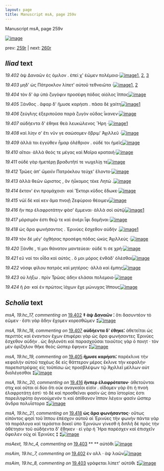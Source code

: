 ```yaml
---
layout: page
title: Manuscript msA, page 259v
---
```


Manuscript msA, page 259v

[![image](http://www.homermultitext.org/iipsrv?OBJ=IIP,1.0&FIF=/project/homer/pyramidal/deepzoom/hmt/vaimg/2017a/VA259VN_0761.tif&WID=100&CVT=JPEG)](http://www.homermultitext.org/ict2/?urn=urn:cite2:hmt:vaimg.2017a:VA259VN_0761)

prev:  [259r](../259r/) | next:  [260r](../260r/)

## *Iliad* text

*19.402* <a id="19.402"/> ὰψ Δαναῶν ἐς όμιλον . ἐπεί χ' ἑῶμεν πολέμοιο·[![image](http://www.homermultitext.org/iipsrv?OBJ=IIP,1.0&FIF=/project/homer/pyramidal/deepzoom/hmt/vaimg/2017a/VA259VN_0761.tif&RGN=0.475,0.2149,0.408,0.027&WID=1000&CVT=JPEG)](http://www.homermultitext.org/ict2/?urn=urn:cite2:hmt:vaimg.2017a:VA259VN_0761@0.475,0.2149,0.408,0.027)[1](#msAim_19.hc_7), [2](#msAext_19.hc_3), [3](#msA_19.hc_17)

*19.403* <a id="19.403"/> μηδ' ὡς Πάτροκλον λίπετ' αὐτοῦ τεθνειῶτα ·[![image](http://www.homermultitext.org/iipsrv?OBJ=IIP,1.0&FIF=/project/homer/pyramidal/deepzoom/hmt/vaimg/2017a/VA259VN_0761.tif&RGN=0.473,0.2344,0.408,0.0308&WID=1000&CVT=JPEG)](http://www.homermultitext.org/ict2/?urn=urn:cite2:hmt:vaimg.2017a:VA259VN_0761@0.473,0.2344,0.408,0.0308)[1](#msAim_19.hc_8), [2](#msAext_19.hc_4)

*19.404* <a id="19.404"/> τὸν δ' ὰρ ὑπὸ ζυγόφιν προσέφη πόδας αἰόλος ἵππος[![image](http://www.homermultitext.org/iipsrv?OBJ=IIP,1.0&FIF=/project/homer/pyramidal/deepzoom/hmt/vaimg/2017a/VA259VN_0761.tif&RGN=0.472,0.2547,0.432,0.0308&WID=1000&CVT=JPEG)](http://www.homermultitext.org/ict2/?urn=urn:cite2:hmt:vaimg.2017a:VA259VN_0761@0.472,0.2547,0.432,0.0308)

*19.405* <a id="19.405"/> Ξάνθος . ἄφαρ δ' ἤμυσε καρήατι . πᾶσα δὲ χαίτη[![image](http://www.homermultitext.org/iipsrv?OBJ=IIP,1.0&FIF=/project/homer/pyramidal/deepzoom/hmt/vaimg/2017a/VA259VN_0761.tif&RGN=0.475,0.2765,0.411,0.0308&WID=1000&CVT=JPEG)](http://www.homermultitext.org/ict2/?urn=urn:cite2:hmt:vaimg.2017a:VA259VN_0761@0.475,0.2765,0.411,0.0308)[1](#msA_19.hc_19)

*19.406* <a id="19.406"/> ζεύγλης ἐξεριποῦσα παρὰ ζυγὸν οῦδας ΐκανεν·[![image](http://www.homermultitext.org/iipsrv?OBJ=IIP,1.0&FIF=/project/homer/pyramidal/deepzoom/hmt/vaimg/2017a/VA259VN_0761.tif&RGN=0.469,0.2953,0.411,0.0308&WID=1000&CVT=JPEG)](http://www.homermultitext.org/ict2/?urn=urn:cite2:hmt:vaimg.2017a:VA259VN_0761@0.469,0.2953,0.411,0.0308)

*19.407* <a id="19.407"/> αὐδήεντα δ' έθηκε θεὰ λευκώλενος Ἥρη ·[![image](http://www.homermultitext.org/iipsrv?OBJ=IIP,1.0&FIF=/project/homer/pyramidal/deepzoom/hmt/vaimg/2017a/VA259VN_0761.tif&RGN=0.472,0.3125,0.387,0.0263&WID=1000&CVT=JPEG)](http://www.homermultitext.org/ict2/?urn=urn:cite2:hmt:vaimg.2017a:VA259VN_0761@0.472,0.3125,0.387,0.0263)[1](#msA_19.hc_18)

*19.408* <a id="19.408"/> καὶ λίην σ' ἔτι νῦν γε σαώσομεν ὄβριμ' Ἀχιλλεῦ ·[![image](http://www.homermultitext.org/iipsrv?OBJ=IIP,1.0&FIF=/project/homer/pyramidal/deepzoom/hmt/vaimg/2017a/VA259VN_0761.tif&RGN=0.474,0.3313,0.412,0.0301&WID=1000&CVT=JPEG)](http://www.homermultitext.org/ict2/?urn=urn:cite2:hmt:vaimg.2017a:VA259VN_0761@0.474,0.3313,0.412,0.0301)

*19.409* <a id="19.409"/> ἀλλά τοι ἐγγύθεν ἦμαρ ὀλέθριον . οὐδέ τοι ἡμεῖς[![image](http://www.homermultitext.org/iipsrv?OBJ=IIP,1.0&FIF=/project/homer/pyramidal/deepzoom/hmt/vaimg/2017a/VA259VN_0761.tif&RGN=0.471,0.3501,0.414,0.0316&WID=1000&CVT=JPEG)](http://www.homermultitext.org/ict2/?urn=urn:cite2:hmt:vaimg.2017a:VA259VN_0761@0.471,0.3501,0.414,0.0316)

*19.410* <a id="19.410"/> αἴτιοι· ἀλλὰ θεός τε μέγας καὶ Μοῖρα κραταιή·[![image](http://www.homermultitext.org/iipsrv?OBJ=IIP,1.0&FIF=/project/homer/pyramidal/deepzoom/hmt/vaimg/2017a/VA259VN_0761.tif&RGN=0.472,0.3704,0.414,0.0316&WID=1000&CVT=JPEG)](http://www.homermultitext.org/ict2/?urn=urn:cite2:hmt:vaimg.2017a:VA259VN_0761@0.472,0.3704,0.414,0.0316)

*19.411* <a id="19.411"/> οὐδὲ γὰρ ἡμετέρῃ βραδυτῆτί τε νωχελίῃ τε[![image](http://www.homermultitext.org/iipsrv?OBJ=IIP,1.0&FIF=/project/homer/pyramidal/deepzoom/hmt/vaimg/2017a/VA259VN_0761.tif&RGN=0.472,0.3892,0.404,0.0316&WID=1000&CVT=JPEG)](http://www.homermultitext.org/ict2/?urn=urn:cite2:hmt:vaimg.2017a:VA259VN_0761@0.472,0.3892,0.404,0.0316)

*19.412* <a id="19.412"/> Τρῶες ἀπ' ὤμοιϊν Πατρόκλου τεύχε' ἕλοντο·[![image](http://www.homermultitext.org/iipsrv?OBJ=IIP,1.0&FIF=/project/homer/pyramidal/deepzoom/hmt/vaimg/2017a/VA259VN_0761.tif&RGN=0.47,0.4095,0.387,0.0301&WID=1000&CVT=JPEG)](http://www.homermultitext.org/ict2/?urn=urn:cite2:hmt:vaimg.2017a:VA259VN_0761@0.47,0.4095,0.387,0.0301)

*19.413* <a id="19.413"/> ἀλλὰ θεῶν ὥριστος , ὃν ἠΰκομος τέκε Λητὼ .[![image](http://www.homermultitext.org/iipsrv?OBJ=IIP,1.0&FIF=/project/homer/pyramidal/deepzoom/hmt/vaimg/2017a/VA259VN_0761.tif&RGN=0.47,0.4245,0.397,0.0301&WID=1000&CVT=JPEG)](http://www.homermultitext.org/ict2/?urn=urn:cite2:hmt:vaimg.2017a:VA259VN_0761@0.47,0.4245,0.397,0.0301)

*19.414* <a id="19.414"/> ἔκταν' ἐνι προμάχοισι· καὶ Ἕκτορι κῦδος ἔδωκε·[![image](http://www.homermultitext.org/iipsrv?OBJ=IIP,1.0&FIF=/project/homer/pyramidal/deepzoom/hmt/vaimg/2017a/VA259VN_0761.tif&RGN=0.47,0.4463,0.412,0.0301&WID=1000&CVT=JPEG)](http://www.homermultitext.org/ict2/?urn=urn:cite2:hmt:vaimg.2017a:VA259VN_0761@0.47,0.4463,0.412,0.0301)

*19.415* <a id="19.415"/> νῶϊ δὲ καὶ κεν ἅμα πνοιῇ Ζεφύροιο θέοιμεν[![image](http://www.homermultitext.org/iipsrv?OBJ=IIP,1.0&FIF=/project/homer/pyramidal/deepzoom/hmt/vaimg/2017a/VA259VN_0761.tif&RGN=0.472,0.4658,0.426,0.0301&WID=1000&CVT=JPEG)](http://www.homermultitext.org/ict2/?urn=urn:cite2:hmt:vaimg.2017a:VA259VN_0761@0.472,0.4658,0.426,0.0301)

*19.416* <a id="19.416"/> ἥν περ ἐλαφροτάτην φὰσ' ἔμμεναι· ἀλλὰ σοὶ αὐτῷ[![image](http://www.homermultitext.org/iipsrv?OBJ=IIP,1.0&FIF=/project/homer/pyramidal/deepzoom/hmt/vaimg/2017a/VA259VN_0761.tif&RGN=0.472,0.4823,0.426,0.0301&WID=1000&CVT=JPEG)](http://www.homermultitext.org/ict2/?urn=urn:cite2:hmt:vaimg.2017a:VA259VN_0761@0.472,0.4823,0.426,0.0301)[1](#msA_19.hc_20)

*19.417* <a id="19.417"/> μόρσιμόν ἐστι θεῷ τε καὶ ἀνέρι ῗφι δαμῆναι·[![image](http://www.homermultitext.org/iipsrv?OBJ=IIP,1.0&FIF=/project/homer/pyramidal/deepzoom/hmt/vaimg/2017a/VA259VN_0761.tif&RGN=0.473,0.5041,0.408,0.0301&WID=1000&CVT=JPEG)](http://www.homermultitext.org/ict2/?urn=urn:cite2:hmt:vaimg.2017a:VA259VN_0761@0.473,0.5041,0.408,0.0301)

*19.418* <a id="19.418"/> ὡς ἄρα φωνήσαντος . Ἐρινύες ἔσχεθον αὐδήν .[![image](http://www.homermultitext.org/iipsrv?OBJ=IIP,1.0&FIF=/project/homer/pyramidal/deepzoom/hmt/vaimg/2017a/VA259VN_0761.tif&RGN=0.465,0.5222,0.408,0.0301&WID=1000&CVT=JPEG)](http://www.homermultitext.org/ict2/?urn=urn:cite2:hmt:vaimg.2017a:VA259VN_0761@0.465,0.5222,0.408,0.0301)[1](#msA_19.hc_21)

*19.419* <a id="19.419"/> τὸν δὲ μέγ' ὀχθήσας προσέφη πόδας ὠκὺς Ἀχιλλεύς ·[![image](http://www.homermultitext.org/iipsrv?OBJ=IIP,1.0&FIF=/project/homer/pyramidal/deepzoom/hmt/vaimg/2017a/VA259VN_0761.tif&RGN=0.472,0.5394,0.443,0.0301&WID=1000&CVT=JPEG)](http://www.homermultitext.org/ict2/?urn=urn:cite2:hmt:vaimg.2017a:VA259VN_0761@0.472,0.5394,0.443,0.0301)

*19.420* <a id="19.420"/> Ξάνθε , τί μοι θάνατον μαντεύεαι· οὐδέ τι σε χρή·[![image](http://www.homermultitext.org/iipsrv?OBJ=IIP,1.0&FIF=/project/homer/pyramidal/deepzoom/hmt/vaimg/2017a/VA259VN_0761.tif&RGN=0.472,0.5627,0.428,0.0301&WID=1000&CVT=JPEG)](http://www.homermultitext.org/ict2/?urn=urn:cite2:hmt:vaimg.2017a:VA259VN_0761@0.472,0.5627,0.428,0.0301)

*19.421* <a id="19.421"/> εῦ ναί τοι οἶδα καὶ αὐτὸς . ὅ μοι μόρος ἐνθάδ' ὀλέσθαι[![image](http://www.homermultitext.org/iipsrv?OBJ=IIP,1.0&FIF=/project/homer/pyramidal/deepzoom/hmt/vaimg/2017a/VA259VN_0761.tif&RGN=0.472,0.58,0.428,0.0301&WID=1000&CVT=JPEG)](http://www.homermultitext.org/ict2/?urn=urn:cite2:hmt:vaimg.2017a:VA259VN_0761@0.472,0.58,0.428,0.0301)

*19.422* <a id="19.422"/> νόσφι φίλου πατρὸς καὶ μητέρος· ἀλλὰ καὶ ἔμπης[![image](http://www.homermultitext.org/iipsrv?OBJ=IIP,1.0&FIF=/project/homer/pyramidal/deepzoom/hmt/vaimg/2017a/VA259VN_0761.tif&RGN=0.469,0.5995,0.428,0.0301&WID=1000&CVT=JPEG)](http://www.homermultitext.org/ict2/?urn=urn:cite2:hmt:vaimg.2017a:VA259VN_0761@0.469,0.5995,0.428,0.0301)

*19.423* <a id="19.423"/> οὐ λήξω . πρὶν Τρῶας άδην ελάσαι πολεμοιο·[![image](http://www.homermultitext.org/iipsrv?OBJ=IIP,1.0&FIF=/project/homer/pyramidal/deepzoom/hmt/vaimg/2017a/VA259VN_0761.tif&RGN=0.47,0.6176,0.407,0.0301&WID=1000&CVT=JPEG)](http://www.homermultitext.org/ict2/?urn=urn:cite2:hmt:vaimg.2017a:VA259VN_0761@0.47,0.6176,0.407,0.0301)

*19.424* <a id="19.424"/> ῆ ῥα· καὶ ἐν πρώτοις ϊάχων ἔχε μώνυχας ἵ̈ππους[![image](http://www.homermultitext.org/iipsrv?OBJ=IIP,1.0&FIF=/project/homer/pyramidal/deepzoom/hmt/vaimg/2017a/VA259VN_0761.tif&RGN=0.467,0.6394,0.427,0.0301&WID=1000&CVT=JPEG)](http://www.homermultitext.org/ict2/?urn=urn:cite2:hmt:vaimg.2017a:VA259VN_0761@0.467,0.6394,0.427,0.0301)

## *Scholia* text

*msA, 19.hc_17, commenting on* [19.402](#19.402)  <a id="msA_19.hc_17"/> **‡ ὰψ Δαναῶν ⁚** ὅτι δασυντέον τὸ εῶμεν · ἔστι γὰρ ἄδην ἔχομεν κορεσθῶμεν ⁑[![image](http://www.homermultitext.org/iipsrv?OBJ=IIP,1.0&FIF=/project/homer/pyramidal/deepzoom/hmt/vaimg/2017a/VA259VN_0761.tif&RGN=0.236,0.1007,0.427,0.0323&WID=1000&CVT=JPEG)](http://www.homermultitext.org/ict2/?urn=urn:cite2:hmt:vaimg.2017a:VA259VN_0761@0.236,0.1007,0.427,0.0323)

*msA, 19.hc_18, commenting on* [19.407](#19.407)  <a id="msA_19.hc_18"/> **αὐδήεντα δ' έθηκε⁚** ἀθετεῖται ὡς περιττὸς καὶ ἐναντιον ἔχων ἐπιφέρει γὰρ ὡς ἄρα φωνήσαντες Ἐρινύες ἔσχεθον αὐδήν . ὡς δηλονότι καὶ παρασχοῦσαι τοιοῦτος γὰρ ὁ ποιητ · τὸν μὲν ἀρίζηλον θῆκε θεὸς ὥσπερ ἔφηνεν ⁑[![image](http://www.homermultitext.org/iipsrv?OBJ=IIP,1.0&FIF=/project/homer/pyramidal/deepzoom/hmt/vaimg/2017a/VA259VN_0761.tif&RGN=0.233,0.1112,0.697,0.0466&WID=1000&CVT=JPEG)](http://www.homermultitext.org/ict2/?urn=urn:cite2:hmt:vaimg.2017a:VA259VN_0761@0.233,0.1112,0.697,0.0466)

*msA, 19.hc_19, commenting on* [19.405](#19.405)  <a id="msA_19.hc_19"/> **ἤμυσε καρήατι⁚** παρέκλινε τὴν κεφαλήν αὐτοῦ ταχέως δὲ εἰς θάττερον μέρος ἔκλινε τὴν κεφαλήν· παρεπιστρέψας εἰς τοῦπίσω ὡς προσβλέψων τῷ Ἀχιλλεῖ μέλλων αὐτ διαλέγεσθαι ⁑[![image](http://www.homermultitext.org/iipsrv?OBJ=IIP,1.0&FIF=/project/homer/pyramidal/deepzoom/hmt/vaimg/2017a/VA259VN_0761.tif&RGN=0.232,0.133,0.692,0.0421&WID=1000&CVT=JPEG)](http://www.homermultitext.org/ict2/?urn=urn:cite2:hmt:vaimg.2017a:VA259VN_0761@0.232,0.133,0.692,0.0421)

*msA, 19.hc_20, commenting on* [19.416](#19.416)  <a id="msA_19.hc_20"/> **ἥνπερ ἐλαφρότατον·** ἀθετοῦνται στιχ καὶ οῦτοι οἱ δύο ὅτι οὐκ αναγκαῖοι εἰσὶν . οἵδαμεν γὰρ ὅτι ἡ πνοὴ ἐλαφροτάτῃ ἐστί· τὸ δὲ καὶ προσθεῖναι φασὶν ὡς ἀπο ϊστορίας ἐστι παρειληφότα ἀγνοούμενόν τι καὶ ἀπίθανον ἵππον λέγειν φασὶν ὥσπερ ἄνδρα πολυΐστορα ⁑[![image](http://www.homermultitext.org/iipsrv?OBJ=IIP,1.0&FIF=/project/homer/pyramidal/deepzoom/hmt/vaimg/2017a/VA259VN_0761.tif&RGN=0.234,0.4816,0.217,0.0969&WID=1000&CVT=JPEG)](http://www.homermultitext.org/ict2/?urn=urn:cite2:hmt:vaimg.2017a:VA259VN_0761@0.234,0.4816,0.217,0.0969)

*msA, 19.hc_21, commenting on* [19.418](#19.418)  <a id="msA_19.hc_21"/> **ὡς ἄρα φωνήσαντος·** οὕτως εἰπόντος φησὶ τοῦ ἵππου ἐπέσχον αὐτοῦ αἱ Ἐρινύες τὴν φωνὴν πάντα γὰρ τὰ παράλογα καὶ τεράστια δοκεῖ ὑπο Ἐρινύων γίνεσθ ἡ διπλῆ δὲ πρὸς τὴν ἀθέτησιν τοῦ αὐδήεντα δ' ἔθηκεν · εἰ γὰρ ἡ Ἥρα παρέσχεν καὶ ἐπισχεῖν ὄφειλεν οὐχ αἱ Ἐρινύες ⁑ ⁑[![image](http://www.homermultitext.org/iipsrv?OBJ=IIP,1.0&FIF=/project/homer/pyramidal/deepzoom/hmt/vaimg/2017a/VA259VN_0761.tif&RGN=0.224,0.5672,0.227,0.1119&WID=1000&CVT=JPEG)](http://www.homermultitext.org/ict2/?urn=urn:cite2:hmt:vaimg.2017a:VA259VN_0761@0.224,0.5672,0.227,0.1119)

*msAext, 19.hc_4, commenting on* [19.403](#19.403)  <a id="msAext_19.hc_4"/> **					 				** 					 αὐτόθι 				[![image](http://www.homermultitext.org/iipsrv?OBJ=IIP,1.0&FIF=/project/homer/pyramidal/deepzoom/hmt/vaimg/2017a/VA259VN_0761.tif&RGN=0.175,0.2344,0.039,0.0225&WID=1000&CVT=JPEG)](http://www.homermultitext.org/ict2/?urn=urn:cite2:hmt:vaimg.2017a:VA259VN_0761@0.175,0.2344,0.039,0.0225)

*msAim, 19.hc_7, commenting on* [19.402](#19.402)  <a id="msAim_19.hc_7"/> ἐν αλλ · ὰψ λαῶν[![image](http://www.homermultitext.org/iipsrv?OBJ=IIP,1.0&FIF=/project/homer/pyramidal/deepzoom/hmt/vaimg/2017a/VA259VN_0761.tif&RGN=0.423,0.2126,0.056,0.0376&WID=1000&CVT=JPEG)](http://www.homermultitext.org/ict2/?urn=urn:cite2:hmt:vaimg.2017a:VA259VN_0761@0.423,0.2126,0.056,0.0376)

*msAim, 19.hc_8, commenting on* [19.403](#19.403)  <a id="msAim_19.hc_8"/> γράφεται λίπετ' αὐτόθι ⁑[![image](http://www.homermultitext.org/iipsrv?OBJ=IIP,1.0&FIF=/project/homer/pyramidal/deepzoom/hmt/vaimg/2017a/VA259VN_0761.tif&RGN=0.41,0.2404,0.071,0.0436&WID=1000&CVT=JPEG)](http://www.homermultitext.org/ict2/?urn=urn:cite2:hmt:vaimg.2017a:VA259VN_0761@0.41,0.2404,0.071,0.0436)